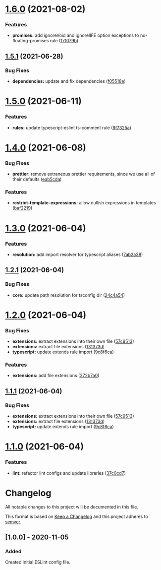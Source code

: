# [1.6.0](https://github.com/verypossible-labs/eslint-config-very/compare/v1.5.1...v1.6.0) (2021-08-02)


### Features

* **promises:** add ignoreVoid and ignoreIIFE option exceptions to no-floating-promises rule ([17f079b](https://github.com/verypossible-labs/eslint-config-very/commit/17f079b2388611b0ccfbc2ed8cbe084ed4565eea))

## [1.5.1](https://github.com/verypossible-labs/eslint-config-very/compare/v1.5.0...v1.5.1) (2021-06-28)


### Bug Fixes

* **dependencies:** update and fix dependencies ([f05518e](https://github.com/verypossible-labs/eslint-config-very/commit/f05518e2042e74dcff0f8ec19e8ba6aaf963cea4))

# [1.5.0](https://github.com/verypossible-labs/eslint-config-very/compare/v1.4.0...v1.5.0) (2021-06-11)


### Features

* **rules:** update typescript-eslint ts-comment rule ([8f7325a](https://github.com/verypossible-labs/eslint-config-very/commit/8f7325a62a5d4a4c4032c40fe5481cef15a2855a))

# [1.4.0](https://github.com/verypossible-labs/eslint-config-very/compare/v1.3.0...v1.4.0) (2021-06-08)


### Bug Fixes

* **prettier:** remove extraneous prettier requirements, since we use all of their defaults ([eab5cda](https://github.com/verypossible-labs/eslint-config-very/commit/eab5cda45c350771598653195221d783f65f7a25))


### Features

* **restrict-template-expressions:** allow nullish expressions in templates ([baf2219](https://github.com/verypossible-labs/eslint-config-very/commit/baf2219437acb285c8dab2b9c10f913fcc2acb3b))

# [1.3.0](https://github.com/verypossible-labs/eslint-config-very/compare/v1.2.1...v1.3.0) (2021-06-04)


### Features

* **resolution:** add import resolver for typescript aliases ([7ab2a38](https://github.com/verypossible-labs/eslint-config-very/commit/7ab2a388c6bf2c0ef9dd2f9daa7ba7cedfad85ea))

## [1.2.1](https://github.com/verypossible-labs/eslint-config-very/compare/v1.2.0...v1.2.1) (2021-06-04)


### Bug Fixes

* **core:** update path resolution for tsconfig dir ([24c4a54](https://github.com/verypossible-labs/eslint-config-very/commit/24c4a54fe8be16ddb2826b7fa56f3c5d92eeb445))

# [1.2.0](https://github.com/verypossible-labs/eslint-config-very/compare/v1.1.0...v1.2.0) (2021-06-04)


### Bug Fixes

* **extensions:** extract extensions into their own file ([57c9513](https://github.com/verypossible-labs/eslint-config-very/commit/57c9513f568ef7f97602c518e8714c7e20ac9849))
* **extensions:** extract file extensions ([131373d](https://github.com/verypossible-labs/eslint-config-very/commit/131373d3a0885348cbf199dbde9846023397514e))
* **typescript:** update extends rule import ([9c8f6ca](https://github.com/verypossible-labs/eslint-config-very/commit/9c8f6ca7933c8d937ab6b2a05d59d6da6a483777))


### Features

* **extensions:** add file extensions ([372b7a0](https://github.com/verypossible-labs/eslint-config-very/commit/372b7a013c05b778ec46c334d9820470e38ad8de))

## [1.1.1](https://github.com/verypossible-labs/eslint-config-very/compare/v1.1.0...v1.1.1) (2021-06-04)

### Bug Fixes

- **extensions:** extract extensions into their own file ([57c9513](https://github.com/verypossible-labs/eslint-config-very/commit/57c9513f568ef7f97602c518e8714c7e20ac9849))
- **extensions:** extract file extensions ([131373d](https://github.com/verypossible-labs/eslint-config-very/commit/131373d3a0885348cbf199dbde9846023397514e))
- **typescript:** update extends rule import ([9c8f6ca](https://github.com/verypossible-labs/eslint-config-very/commit/9c8f6ca7933c8d937ab6b2a05d59d6da6a483777))

# [1.1.0](https://github.com/verypossible-labs/eslint-config-very/compare/v1.0.2...v1.1.0) (2021-06-04)

### Features

- **lint:** refactor lint configs and update libraries ([37c0cd7](https://github.com/verypossible-labs/eslint-config-very/commit/37c0cd7f8439956183f0b26fc1e1034eb64c26f1))

# Changelog

All notable changes to this project will be documented in this file.

This format is based on [Keep a Changelog](https://keepachangelog.com/en/1.0.0) and this project adheres to [semver](https://semver.org).

## [1.0.0] - 2020-11-05

### Added

Created initial ESLint config file.
